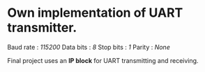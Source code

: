 # Own implementation of UART transmitter.

Baud rate : *115200*
Data bits : *8*
Stop bits : *1*
Parity    : *None*

Final project uses an **IP block** for UART transmitting and receiving.
